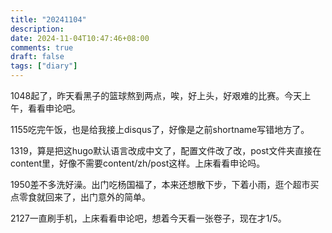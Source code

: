 ```yaml
---
title: "20241104"
description: 
date: 2024-11-04T10:47:46+08:00
comments: true
draft: false
tags: ["diary"]
---
```

1048起了，昨天看黑子的篮球熬到两点，唉，好上头，好艰难的比赛。今天上午，看看申论吧。

1155吃完午饭，也是给我接上disqus了，好像是之前shortname写错地方了。

1319，算是把这hugo默认语言改成中文了，配置文件改了改，post文件夹直接在content里，好像不需要content/zh/post这样。上床看看申论吗。

1950差不多洗好澡。出门吃杨国福了，本来还想散下步，下着小雨，逛个超市买点零食就回来了，出门意外的简单。

2127一直刷手机，上床看看申论吧，想着今天看一张卷子，现在才1/5。
